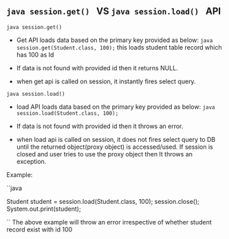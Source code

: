 ## ``java session.get() `` VS ``java session.load() `` API

``java session.get() ``
- Get API loads data based on the primary key provided as below:
``java session.get(Student.class, 100);``
this loads student table record which has 100 as Id

- If data is not found with provided id then it returns NULL.

- when get api is called on session, it instantly fires select query.



``java session.load() ``
- load API loads data based on the primary key provided as below:
``java session.load(Student.class, 100);``

- If data is not found with provided id then it throws an error.

- when load api is called on session, it does not fires select query to DB until the returned object(proxy object) is accessed/used. If session is closed and user tries to use the proxy object then It throws an exception.

Example:

``java 

Student student = session.load(Student.class, 100);
session.close();
System.out.print(student);

``
The above example will throw an error irrespective of whether student record exist with id 100